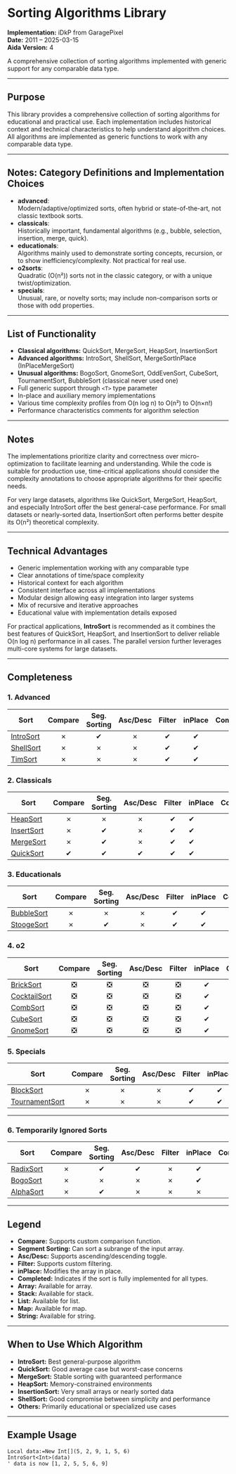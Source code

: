# Sorting Algorithms Library

**Implementation:** iDkP from GaragePixel  
**Date:** 2011 – 2025-03-15  
**Aida Version:** 4

A comprehensive collection of sorting algorithms implemented with generic support for any comparable data type.

---

## Purpose

This library provides a comprehensive collection of sorting algorithms for educational and practical use. Each implementation includes historical context and technical characteristics to help understand algorithm choices. All algorithms are implemented as generic functions to work with any comparable data type.

---

## Notes: Category Definitions and Implementation Choices

- **advanced**:  
	Modern/adaptive/optimized sorts, often hybrid or state-of-the-art, not classic textbook sorts.
- **classicals**:  
	Historically important, fundamental algorithms (e.g., bubble, selection, insertion, merge, quick).
- **educationals**:  
	Algorithms mainly used to demonstrate sorting concepts, recursion, or to show inefficiency/complexity. Not practical for real use.
- **o2sorts**:  
	Quadratic (O(n²)) sorts not in the classic category, or with a unique twist/optimization.
- **specials**:  
	Unusual, rare, or novelty sorts; may include non-comparison sorts or those with odd properties.

---

## List of Functionality

- **Classical algorithms:** QuickSort, MergeSort, HeapSort, InsertionSort
- **Advanced algorithms:** IntroSort, ShellSort, MergeSortInPlace (InPlaceMergeSort)
- **Unusual algorithms:** BogoSort, GnomeSort, OddEvenSort, CubeSort, TournamentSort, BubbleSort (classical never used one)
- Full generic support through `<T>` type parameter
- In-place and auxiliary memory implementations
- Various time complexity profiles from O(n log n) to O(n²) to O(n×n!)
- Performance characteristics comments for algorithm selection

---

## Notes

The implementations prioritize clarity and correctness over micro-optimization to facilitate learning and understanding. While the code is suitable for production use, time-critical applications should consider the complexity annotations to choose appropriate algorithms for their specific needs.

For very large datasets, algorithms like QuickSort, MergeSort, HeapSort, and especially IntroSort offer the best general-case performance. For small datasets or nearly-sorted data, InsertionSort often performs better despite its O(n²) theoretical complexity.

---

## Technical Advantages

- Generic implementation working with any comparable type
- Clear annotations of time/space complexity
- Historical context for each algorithm
- Consistent interface across all implementations
- Modular design allowing easy integration into larger systems
- Mix of recursive and iterative approaches
- Educational value with implementation details exposed

For practical applications, **IntroSort** is recommended as it combines the best features of QuickSort, HeapSort, and InsertionSort to deliver reliable O(n log n) performance in all cases. The parallel version further leverages multi-core systems for large datasets.

---

## Completeness

### 1. Advanced

| Sort | Compare | Seg. Sorting | Asc/Desc | Filter | inPlace | Completed | Array | Stack | List | Map | String |
|------|:-------:|:------------:|:--------:|:------:|:-------:|:--:|:-:|:-:|:-:|:-:|:-:|
| [IntroSort](https://github.com/GaragePixel/sorts/blob/main/advanced/introsort.monkey2)        |   ✗     |      ✔         |    ✗     |   ✔    |✔    |   ❌|✅  |❌  |❌  |❎|❎|
| [ShellSort](https://github.com/GaragePixel/sorts/blob/main/advanced/shellsort.monkey2)        |   ✗     |      ✗         |    ✗     |   ✔    |✔    |   ❌|✅  |❌  |❌  |❎|❎|
| [TimSort](https://github.com/GaragePixel/sorts/blob/main/advanced/timsort.monkey2)            |   ✗     |      ✗         |    ✗     |   ✔    |✔    |   ❌|✅  |❌  |❌  |❎|❎|

### 2. Classicals

| Sort | Compare | Seg. Sorting | Asc/Desc | Filter | inPlace | Completed | Array | Stack | List | Map | String |
|------|:-------:|:------------:|:--------:|:------:|:----|:--:|:-:|:-:|:-:|:-:|:-:|
| [HeapSort](https://github.com/GaragePixel/sorts/blob/main/classicals/heapsort.monkey2)         |   ✗     |      ✗         |    ✗     |   ✔         |✔    |❌|✅  |❌  |❌  |❎|❎|
| [InsertSort](https://github.com/GaragePixel/sorts/blob/main/classicals/insertsort.monkey2)     |   ✗     |      ✔         |    ✗     |   ✔         |✔    |❌|✅  |❌  |❌  |❎|❎|
| [MergeSort](https://github.com/GaragePixel/sorts/blob/main/classicals/mergesort.monkey2)       |   ✗     |      ✔         |    ✗     |   ✔         |✔    |❌|✅  |❌  |❌  |❎|❎|
| [QuickSort](https://github.com/GaragePixel/sorts/blob/main/classicals/quicksort.monkey2)       |   ✔     |      ✔         |    ✔     |   ✔         |✔    |❌|✅  |❌  |❌  |❎|❎|

### 3. Educationals

| Sort | Compare | Seg. Sorting | Asc/Desc | Filter | inPlace | Completed | Array | Stack | List | Map | String |
|------|:-------:|:------------:|:--------:|:------:|:-----:|:--:|:-|:-:|:--:|:-|:-:|
| [BubbleSort](https://github.com/GaragePixel/sorts/blob/main/educationals/bubblesort.monkey2)       |   ✗     |      ✗         |    ✗     |   ✔    |✔    |   ❌|✅  |❌  |❌  |❎|❎|
| [StoogeSort](https://github.com/GaragePixel/sorts/blob/main/educationals/stoogesort.monkey2)       |   ✗     |      ✔         |    ✗     |   ✔    |✔    |   ❌|✅  |❌  |❌  |❎|❎|

### 4. o2

| Sort | Compare | Seg. Sorting | Asc/Desc | Filter | inPlace | Completed | Array | Stack | List | Map | String |
|------|:-------:|:------------:|:--------:|:------:|:-----:|:--:|:--:|:--:|:--:|:-:|:-:|
| [BrickSort](https://github.com/GaragePixel/sorts/blob/main/o2sorts/bricksort.monkey2)      |❎|❎|❎|❎|✔|✅|✅|❎|❎|❎|❎|
| [CocktailSort](https://github.com/GaragePixel/sorts/blob/main/o2sorts/cocktailshakersort.monkey2)   |❎|❎|❎|❎|✔|✅|✅|❎|❎|❎|❎|
| [CombSort](https://github.com/GaragePixel/sorts/blob/main/o2sorts/combsort.monkey2)       |❎|❎|❎|❎|✔|✅|✅|❎|❎|❎|❎|
| [CubeSort](https://github.com/GaragePixel/sorts/blob/main/o2sorts/cubesort.monkey2)       |❎|❎|❎|❎|✔|✅|✅|❎|❎|❎|❎|
| [GnomeSort](https://github.com/GaragePixel/sorts/blob/main/o2sorts/gnomesort.monkey2)      |❎|❎|❎|❎|✔|✅|✅|❎|❎|❎|❎|

### 5. Specials

| Sort | Compare | Seg. Sorting | Asc/Desc | Filter | inPlace | Completed | Array | Stack | List | Map | String |
|------|:-------:|:------------:|:--------:|:------:|:-----:|:--:|:-:|:-:|:-:|:-:|:-:|
| [BlockSort](https://github.com/GaragePixel/sorts/blob/main/specials/blocksort.monkey2)        |   ✗     |      ✗         |    ✗     |   ✔    |   ✔     |❌| ✅  |❌|❌  |❎|❎|
| [TournamentSort](https://github.com/GaragePixel/sorts/blob/main/specials/tournamentsort.monkey2)   |   ✗     |      ✗         |    ✗     |   ✔    |   ✔     |❌| ✅  |❌|❌  |❎|❎|

---

### 6. Temporarily Ignored Sorts

| Sort | Compare | Seg. Sorting | Asc/Desc | Filter | inPlace | Completed | Array | Stack | List | Map | String |
|------|:-------:|:------------:|:--------:|:------:|:---:|:--:|:-:|:-:|:-:|:-:|:-:|
| [RadixSort](https://github.com/GaragePixel/sorts/blob/main/advanced/radixsort.monkey2)      |   ✗     |      ✔         |    ✔     |   ✗ | ✔   |❌| ❌  |❌  |❌|❎|❎|
| [BogoSort](https://github.com/GaragePixel/sorts/blob/main/educationals/bogosort.monkey2)       |   ✗     |      ✗         |    ✗     |   ✗ | ✔   |❌| ❌  |❌  |❌|❎|❎|
| [AlphaSort](https://github.com/GaragePixel/sorts/blob/main/advanced/alphasort.monkey2)      |   ✗     |      ✔         |    ✗     |   ✗ | ✗   |❌| ❌  |❌  |❌|❎|❎|

---

## Legend

- **Compare:** Supports custom comparison function.
- **Segment Sorting:** Can sort a subrange of the input array.
- **Asc/Desc:** Supports ascending/descending toggle.
- **Filter:** Supports custom filtering.
- **inPlace:** Modifies the array in place.
- **Completed:** Indicates if the sort is fully implemented for all types.
- **Array:** Available for array.
- **Stack:** Available for stack.
- **List:** Available for list.
- **Map:** Available for map.
- **String:** Available for string.

---

## When to Use Which Algorithm

- **IntroSort:** Best general-purpose algorithm
- **QuickSort:** Good average case but worst-case concerns
- **MergeSort:** Stable sorting with guaranteed performance
- **HeapSort:** Memory-constrained environments
- **InsertionSort:** Very small arrays or nearly sorted data
- **ShellSort:** Good compromise between simplicity and performance
- **Others:** Primarily educational or specialized use cases

---

## Example Usage

```wonkey
Local data:=New Int[](5, 2, 9, 1, 5, 6)
IntroSort<Int>(data)
' data is now [1, 2, 5, 5, 6, 9]
